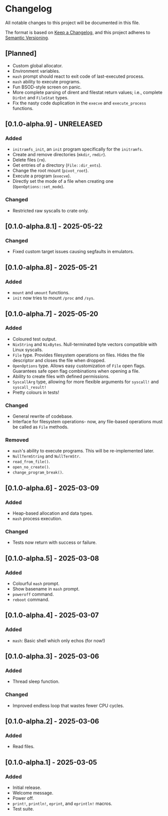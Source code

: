 # Changelog

All notable changes to this project will be documented in this file.

The format is based on [Keep a Changelog](https://keepachangelog.com/en/1.1.0/),
and this project adheres to [Semantic Versioning](https://semver.org/spec/v2.0.0.html).

## [Planned]

- Custom global allocator.
- Environment variables.
- `mash` prompt should react to exit code of last-executed process.
- `mash` ability to execute programs.
- Fun BSOD-style screen on panic.
- More complete parsing of dirent and filestat return values; i.e., complete `DirEnt` and `FileStat` types.
- Fix the nasty code duplication in the `execve` and `execute_process` functions.

## [0.1.0-alpha.9] - UNRELEASED

### Added

- `initramfs_init`, an `init` program specifically for the `initramfs`.
- Create and remove directories (`mkdir`, `rmdir`).
- Delete files (`rm`).
- Get entries of a directory (`File::dir_ents`).
- Change the root mount (`pivot_root`).
- Execute a program (`execve`).
- Directly set the mode of a file when creating one (`OpenOptions::set_mode`).

### Changed

- Restricted raw syscalls to crate only.

## [0.1.0-alpha.8.1] - 2025-05-22

### Changed

- Fixed custom target issues causing segfaults in emulators.

## [0.1.0-alpha.8] - 2025-05-21

### Added

- `mount` and `umount` functions.
- `init` now tries to mount `/proc` and `/sys`.

## [0.1.0-alpha.7] - 2025-05-20

### Added

- Coloured test output.
- `NixString` and `NixBytes`. Null-terminated byte vectors compatible with Linux syscalls.
- `File` type. Provides filesystem operations on files. Hides the file descriptor and closes the file when dropped.
- `OpenOptions` type. Allows easy customization of `File` open flags. Guarantees safe open flag combinations when opening a file.
- Ability to create files with defined permissions.
- `SyscallArg` type, allowing for more flexible arguments for `syscall!` and `syscall_result!`
- Pretty colours in tests!

### Changed

- General rewrite of codebase.
- Interface for filesystem operations- now, any file-based operations must be called as `File` methods.

### Removed

- `mash`'s ability to execute programs. This will be re-implemented later.
- `NullTermString` and `NullTermStr`.
- `read_from_file()`.
- `open_no_create()`.
- `change_program_break()`.

## [0.1.0-alpha.6] - 2025-03-09

### Added

- Heap-based allocation and data types.
- `mash` process execution.

### Changed

- Tests now return with success or failure.

## [0.1.0-alpha.5] - 2025-03-08

### Added

- Colourful `mash` prompt.
- Show basename in `mash` prompt.
- `poweroff` command.
- `reboot` command.

## [0.1.0-alpha.4] - 2025-03-07

### Added

- `mash`: Basic shell which only echos (for now!)

## [0.1.0-alpha.3] - 2025-03-06

### Added

- Thread sleep function.

### Changed

- Improved endless loop that wastes fewer CPU cycles.

## [0.1.0-alpha.2] - 2025-03-06

### Added

- Read files.

## [0.1.0-alpha.1] - 2025-03-05

### Added

- Initial release.
- Welcome message.
- Power off.
- `print!`, `println!`, `eprint`, and `eprintln!` macros.
- Test suite.
